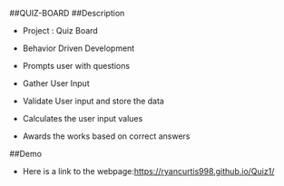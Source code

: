 ##QUIZ-BOARD
##Description
* Project : Quiz Board

* Behavior Driven Development

* Prompts user with questions
* Gather User Input
* Validate User input and store the data
* Calculates the user input values
* Awards the works based on correct answers

##Demo
* Here is a link to the webpage:https://ryancurtis998.github.io/Quiz1/

